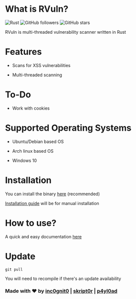 # What is RVuln?

![Rust](https://github.com/iinc0gnit0/RVuln/workflows/Rust/badge.svg)
![GitHub followers](https://img.shields.io/github/followers/iinc0gnit0?style=social)
![GitHub stars](https://img.shields.io/github/stars/iinc0gnit0/RVuln?style=social)

RVuln is multi-threaded vulnerability scanner written in Rust

# Features

- Scans for XSS vulnerabilities

- Multi-threaded scanning

# To-Do

- Work with cookies

# Supported Operating Systems

- Ubuntu/Debian based OS

- Arch linux based OS

- Windows 10

# Installation

You can install the binary [here](https://github.com/iinc0gnit0/RVuln/releases/) (recommended)

[Installation guide](https://github.com/iinc0gnit0/RVuln/blob/master/installation.md) will be for manual installation


# How to use?

A quick and easy documentation [here](https://github.com/iinc0gnit0/RVuln/blob/master/HOW-TO.md)

# Update

`git pull`

You will need to recompile if there's an update availability

### Made with ❤ by [inc0gnit0](https://github.com/iinc0gnit0) | [skript0r](https://github.com/green0ctagon) | [p4yl0ad](https://github.com/p4yl0ad)
